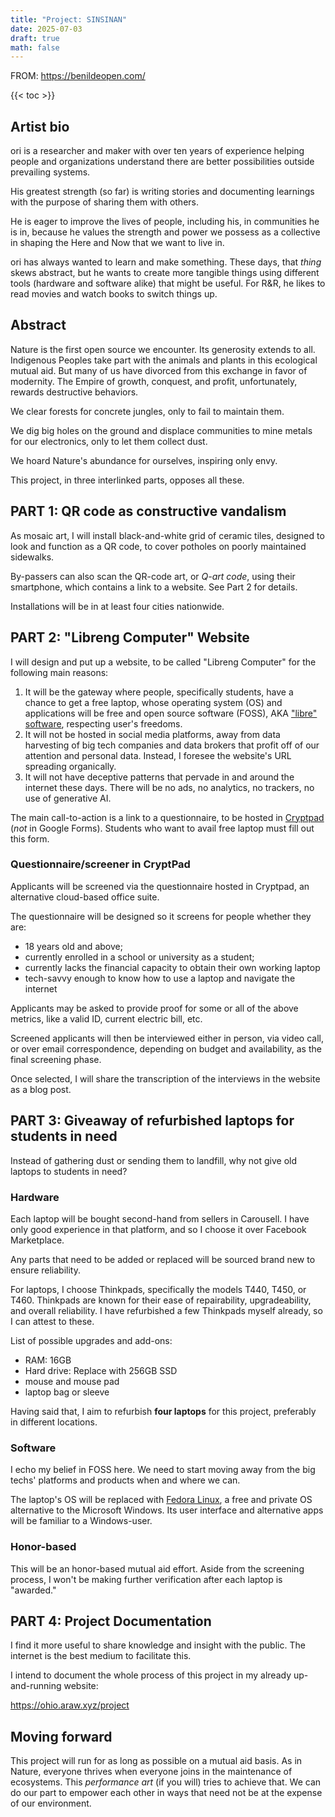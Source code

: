 ```yaml
---
title: "Project: SINSINAN"
date: 2025-07-03
draft: true
math: false
---
```


FROM: https://benildeopen.com/

{{< toc >}}

## Artist bio

ori is a researcher and maker with over ten years of experience helping
people and organizations understand there are better possibilities
outside prevailing systems.

His greatest strength (so far) is writing stories and documenting learnings with
the purpose of sharing them with others.

He is eager to improve the lives of people, including his, in
communities he is in, because he values the strength and power we possess
as a collective in shaping the Here and Now that we want to live in.

ori has always wanted to learn and make something. These
days, that *thing* skews abstract, but he wants to create more tangible
things using different tools (hardware and software
alike) that might be useful. For R&R, he likes to read movies and watch
books to switch things up.

## Abstract

Nature is the first open source we encounter. Its generosity extends to
all. Indigenous Peoples take part with the animals
and plants in this ecological mutual aid. But many of us have
divorced from this exchange in favor of modernity. The Empire of growth,
conquest, and profit, unfortunately, rewards destructive behaviors.

We clear forests for concrete jungles, only to fail to maintain them.

We dig big holes on the ground and displace communities to mine
metals for our electronics, only to let them collect dust.

We hoard Nature's abundance for ourselves, inspiring only envy.

This project, in three interlinked parts, opposes all these.

## PART 1: QR code as constructive vandalism

As mosaic art, I will install black-and-white grid of ceramic
tiles, designed to look and function as a QR code, to cover potholes on
poorly maintained sidewalks.

By-passers can also scan the QR-code art, or *Q-art code*, using their
smartphone, which contains a link to a website. See Part 2 for details.

Installations will be in at least four cities nationwide.

## PART 2: "Libreng Computer" Website

I will design and put up a website, to be called "Libreng Computer" for
the following main reasons:

1. It will be the gateway where people, specifically students, have a chance to get a free laptop, whose operating system (OS) and
   applications will be free and open source software (FOSS), AKA
   ["libre" software](https://en.wikipedia.org/wiki/Free_software),
   respecting user's freedoms.
2. It will not be hosted in social media platforms, away from data
   harvesting of big tech companies and data brokers that profit off of
   our attention and personal data. Instead, I foresee the website's URL
   spreading organically.
3. It will not have deceptive patterns that pervade in and around the
   internet these days. There will be no ads, no analytics, no trackers,
   no use of generative AI.

The main call-to-action is a link to a questionnaire, to be hosted in
[Cryptpad](https://cryptpad.org/) (*not* in Google Forms). Students
who want to avail free laptop must fill out this form.

### Questionnaire/screener in CryptPad

Applicants will be screened via the questionnaire hosted in Cryptpad, an
alternative cloud-based office suite.

The questionnaire will be designed so it screens for people
whether they are:

- 18 years old and above;
- currently enrolled in a school or university as a student;
- currently lacks the financial capacity to obtain their own working
  laptop
- tech-savvy enough to know how to use a laptop and navigate the
  internet

Applicants may be asked to provide proof for some or all of the above
metrics, like a valid ID, current electric bill, etc.

Screened applicants will then be interviewed either in person, via video
call, or over email correspondence, depending on budget and
availability, as the final screening phase.

Once selected, I will share the transcription of the interviews in the
website as a blog post.

## PART 3: Giveaway of refurbished laptops for students in need

Instead of gathering dust or sending them to landfill, why not
give old laptops to students in need?

### Hardware

Each laptop will be bought second-hand from sellers in Carousell. I have
only good experience in that platform, and so I choose it over Facebook
Marketplace.

Any parts that need to be added or replaced will be sourced brand
new to ensure reliability.

For laptops, I choose Thinkpads, specifically the
models T440, T450, or T460. Thinkpads are known for their ease of
repairability, upgradeability, and overall reliability. I have
refurbished a few Thinkpads myself already, so I can attest to these.

List of possible upgrades and add-ons:
- RAM: 16GB
- Hard drive: Replace with 256GB SSD
- mouse and mouse pad
- laptop bag or sleeve

Having said that, I aim to refurbish **four laptops** for this project,
preferably in different locations.

### Software

I echo my belief in FOSS here. We need to start moving
away from the big techs' platforms and products when and where we can.

The laptop's OS
will be replaced with [Fedora Linux](https://fedoraproject.org/kde/),
a free and private OS alternative to the Microsoft Windows.
Its user interface and alternative apps will be familiar to a Windows-user.

### Honor-based

This will be an honor-based mutual aid effort. Aside from the screening
process, I won't be making further verification after each laptop is
"awarded."

## PART 4: Project Documentation

I find it more useful to share knowledge and insight with the public.
The internet is the best medium to facilitate this.

I intend to document the whole process
of this project in my already up-and-running website:

https://ohio.araw.xyz/project

## Moving forward

This project will run for as long as possible on a mutual aid basis.
As in Nature, everyone thrives when everyone joins in the maintenance of
ecosystems. This *performance art* (if you will) tries to achieve that.
We can do our part to empower each other in ways that need not be at the
expense of our environment.
